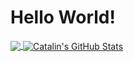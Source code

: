 # Hello World!
<a href="https://github.com/TaufeqRazakh/TaufeqRazakh">
  <img align="center" src="https://github-readme-stats.vercel.app/api/top-langs/?username=TaufeqRazakh&theme=vue-dark&hide=tcl,roff" />
</a>

<a href="https://github.com/TaufeqRazakh/TaufeqRazakh">
  <img align="center" src="https://github-readme-stats.vercel.app/api?username=TaufeqRazakh&show_icons=true&theme=vue-dark&hide=contribs&incluse_all_commits=true&count_private=true" alt="Catalin's GitHub Stats" />
</a>
